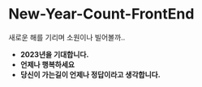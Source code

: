 # New-Year-Count-FrontEnd
새로운 해를 기리며 소원이나 빌어볼까..

<ul>
  <li><b>2023년을 기대합니다.</b></li>
  <li><b>언제나 행복하세요</b></li>
  <li><b>당신이 가는길이 언제나 정답이라고 생각합니다.</b></li>
</ul>
